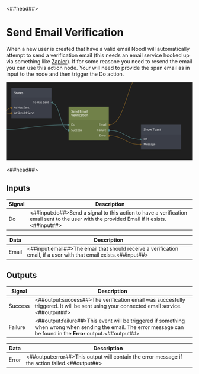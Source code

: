 <##head##>

# Send Email Verification

When a new user is created that have a valid email Noodl will automatically attempt to send a verification email (this needs an email service hooked up via something like [Zapier](/guides/business-logic/zapier/)). If for some reasone you need to resend the email you can use this action node. Your will need to provide the span <span class="ndl-data">email</span> as in input to the node and then trigger the <span class="ndl-signal">Do</span> action.

<div class="ndl-image-with-background l">

![](./send-email-verification.png)

</div>

<##head##>

## Inputs

| Signal                             | Description                                                                                                                  |
| ---------------------------------- | ---------------------------------------------------------------------------------------------------------------------------- |
| <span class="ndl-signal">Do</span> | <##input:do##>Send a signal to this action to have a verification email sent to the user with the provided Email if it esists.<##input##> |

| Data                                | Description                                                                                     |
| ----------------------------------- | ----------------------------------------------------------------------------------------------- |
| <span class="ndl-data">Email</span> | <##input:email##>The email that should receive a verification email, if a user with that email exists.<##input##> |

## Outputs

| Signal                                  | Description                                                                                                                                                                   |
| --------------------------------------- | ----------------------------------------------------------------------------------------------------------------------------------------------------------------------------- |
| <span class="ndl-signal">Success</span> | <##output:success##>The verification email was succesfully triggered. It will be sent using your connected email service.<##output##>                                                                                     |
| <span class="ndl-signal">Failure</span> | <##output:failure##>This event will be triggered if something when wrong when sending the email. The error message can be found in the **Error** output.<##output##> |

| Data                                | Description                                                                                     |
| ----------------------------------- | ----------------------------------------------------------------------------------------------- |
| <span class="ndl-data">Error</span> | <##output:error##>This output will contain the error message if the action failed.<##output##> |